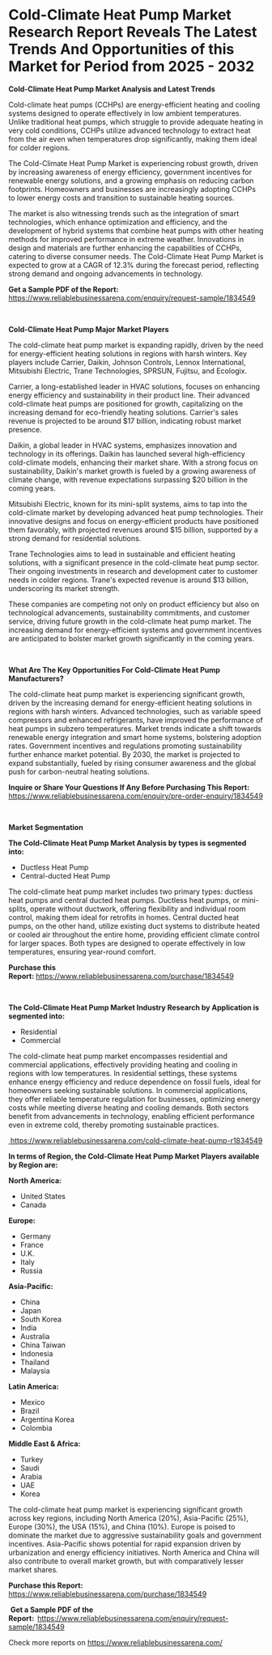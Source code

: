 <p><h1>Cold-Climate Heat Pump Market Research Report Reveals The Latest Trends And Opportunities of this Market for Period from 2025 - 2032</h1></p><p><strong>Cold-Climate Heat Pump Market Analysis and Latest Trends</strong></p>
<p><p>Cold-climate heat pumps (CCHPs) are energy-efficient heating and cooling systems designed to operate effectively in low ambient temperatures. Unlike traditional heat pumps, which struggle to provide adequate heating in very cold conditions, CCHPs utilize advanced technology to extract heat from the air even when temperatures drop significantly, making them ideal for colder regions. </p><p>The Cold-Climate Heat Pump Market is experiencing robust growth, driven by increasing awareness of energy efficiency, government incentives for renewable energy solutions, and a growing emphasis on reducing carbon footprints. Homeowners and businesses are increasingly adopting CCHPs to lower energy costs and transition to sustainable heating sources. </p><p>The market is also witnessing trends such as the integration of smart technologies, which enhance optimization and efficiency, and the development of hybrid systems that combine heat pumps with other heating methods for improved performance in extreme weather. Innovations in design and materials are further enhancing the capabilities of CCHPs, catering to diverse consumer needs. The Cold-Climate Heat Pump Market is expected to grow at a CAGR of 12.3% during the forecast period, reflecting strong demand and ongoing advancements in technology.</p></p>
<p><strong>Get a Sample PDF of the Report:&nbsp;</strong> <a href="https://www.reliablebusinessarena.com/enquiry/request-sample/1834549?utm_campaign=2462&utm_medium=2&utm_source=Github&utm_content=ia&utm_term=28022025&utm_id=cold-climate-heat-pump">https://www.reliablebusinessarena.com/enquiry/request-sample/1834549</a></p>
<p>&nbsp;</p>
<p><strong>Cold-Climate Heat Pump Major Market Players</strong></p>
<p><p>The cold-climate heat pump market is expanding rapidly, driven by the need for energy-efficient heating solutions in regions with harsh winters. Key players include Carrier, Daikin, Johnson Controls, Lennox International, Mitsubishi Electric, Trane Technologies, SPRSUN, Fujitsu, and Ecologix.</p><p>Carrier, a long-established leader in HVAC solutions, focuses on enhancing energy efficiency and sustainability in their product line. Their advanced cold-climate heat pumps are positioned for growth, capitalizing on the increasing demand for eco-friendly heating solutions. Carrier's sales revenue is projected to be around $17 billion, indicating robust market presence.</p><p>Daikin, a global leader in HVAC systems, emphasizes innovation and technology in its offerings. Daikin has launched several high-efficiency cold-climate models, enhancing their market share. With a strong focus on sustainability, Daikin's market growth is fueled by a growing awareness of climate change, with revenue expectations surpassing $20 billion in the coming years.</p><p>Mitsubishi Electric, known for its mini-split systems, aims to tap into the cold-climate market by developing advanced heat pump technologies. Their innovative designs and focus on energy-efficient products have positioned them favorably, with projected revenues around $15 billion, supported by a strong demand for residential solutions.</p><p>Trane Technologies aims to lead in sustainable and efficient heating solutions, with a significant presence in the cold-climate heat pump sector. Their ongoing investments in research and development cater to customer needs in colder regions. Trane's expected revenue is around $13 billion, underscoring its market strength.</p><p>These companies are competing not only on product efficiency but also on technological advancements, sustainability commitments, and customer service, driving future growth in the cold-climate heat pump market. The increasing demand for energy-efficient systems and government incentives are anticipated to bolster market growth significantly in the coming years.</p></p>
<p>&nbsp;</p>
<p><strong>What Are The Key Opportunities For Cold-Climate Heat Pump Manufacturers?</strong></p>
<p><p>The cold-climate heat pump market is experiencing significant growth, driven by the increasing demand for energy-efficient heating solutions in regions with harsh winters. Advanced technologies, such as variable speed compressors and enhanced refrigerants, have improved the performance of heat pumps in subzero temperatures. Market trends indicate a shift towards renewable energy integration and smart home systems, bolstering adoption rates. Government incentives and regulations promoting sustainability further enhance market potential. By 2030, the market is projected to expand substantially, fueled by rising consumer awareness and the global push for carbon-neutral heating solutions.</p></p>
<p><strong>Inquire or Share Your Questions If Any Before Purchasing This Report:</strong> <a href="https://www.reliablebusinessarena.com/enquiry/pre-order-enquiry/1834549?utm_campaign=2462&utm_medium=2&utm_source=Github&utm_content=ia&utm_term=28022025&utm_id=cold-climate-heat-pump">https://www.reliablebusinessarena.com/enquiry/pre-order-enquiry/1834549</a></p>
<p>&nbsp;</p>
<p><strong>Market Segmentation</strong></p>
<p><strong>The Cold-Climate Heat Pump Market Analysis by types is segmented into:</strong></p>
<p><ul><li>Ductless Heat Pump</li><li>Central-ducted Heat Pump</li></ul></p>
<p><p>The cold-climate heat pump market includes two primary types: ductless heat pumps and central ducted heat pumps. Ductless heat pumps, or mini-splits, operate without ductwork, offering flexibility and individual room control, making them ideal for retrofits in homes. Central ducted heat pumps, on the other hand, utilize existing duct systems to distribute heated or cooled air throughout the entire home, providing efficient climate control for larger spaces. Both types are designed to operate effectively in low temperatures, ensuring year-round comfort.</p></p>
<p><strong>Purchase this Report:&nbsp;</strong><a href="https://www.reliablebusinessarena.com/purchase/1834549?utm_campaign=2462&utm_medium=2&utm_source=Github&utm_content=ia&utm_term=28022025&utm_id=cold-climate-heat-pump">https://www.reliablebusinessarena.com/purchase/1834549</a></p>
<p>&nbsp;</p>
<p><strong>The Cold-Climate Heat Pump Market Industry Research by Application is segmented into:</strong></p>
<p><ul><li>Residential</li><li>Commercial</li></ul></p>
<p><p>The cold-climate heat pump market encompasses residential and commercial applications, effectively providing heating and cooling in regions with low temperatures. In residential settings, these systems enhance energy efficiency and reduce dependence on fossil fuels, ideal for homeowners seeking sustainable solutions. In commercial applications, they offer reliable temperature regulation for businesses, optimizing energy costs while meeting diverse heating and cooling demands. Both sectors benefit from advancements in technology, enabling efficient performance even in extreme cold, thereby promoting sustainable practices.</p></p>
<p><a href="https://www.reliablebusinessarena.com/cold-climate-heat-pump-r1834549?utm_campaign=2462&utm_medium=2&utm_source=Github&utm_content=ia&utm_term=28022025&utm_id=cold-climate-heat-pump">&nbsp;https://www.reliablebusinessarena.com/cold-climate-heat-pump-r1834549</a></p>
<p><strong>In terms of Region, the Cold-Climate Heat Pump Market Players available by Region are:</strong></p>
<p>
    <p> <strong> North America: </strong>
        <ul>
            <li>United States</li>
            <li>Canada</li>
        </ul>
        </p> 
    <p> <strong> Europe: </strong>
        <ul>
            <li>Germany</li>
            <li>France</li>
            <li>U.K.</li>
            <li>Italy</li>
            <li>Russia</li>
        </ul>
        </p> 
    <p> <strong> Asia-Pacific: </strong>
        <ul>
            <li>China</li>
            <li>Japan</li>
            <li>South Korea</li>
            <li>India</li>
            <li>Australia</li>
            <li>China Taiwan</li>
            <li>Indonesia</li>
            <li>Thailand</li>
            <li>Malaysia</li>
        </ul>
        </p> 
    <p> <strong> Latin America: </strong>
        <ul>
            <li>Mexico</li>
            <li>Brazil</li>
            <li>Argentina Korea</li>
            <li>Colombia</li>
        </ul>
        </p> 
    <p> <strong> Middle East & Africa: </strong>
        <ul>
            <li>Turkey</li>
            <li>Saudi</li>
            <li>Arabia</li>
            <li>UAE</li>
            <li>Korea</li>
        </ul>
    </p>
    </p>
<p><p>The cold-climate heat pump market is experiencing significant growth across key regions, including North America (20%), Asia-Pacific (25%), Europe (30%), the USA (15%), and China (10%). Europe is poised to dominate the market due to aggressive sustainability goals and government incentives. Asia-Pacific shows potential for rapid expansion driven by urbanization and energy efficiency initiatives. North America and China will also contribute to overall market growth, but with comparatively lesser market shares.</p></p>
<p><strong>Purchase this Report: </strong><a href="https://www.reliablebusinessarena.com/purchase/1834549?utm_campaign=2462&utm_medium=2&utm_source=Github&utm_content=ia&utm_term=28022025&utm_id=cold-climate-heat-pump">https://www.reliablebusinessarena.com/purchase/1834549</a></p>
<p>&nbsp;<strong>Get a Sample PDF of the Report:&nbsp;&nbsp;</strong><a href="https://www.reliablebusinessarena.com/enquiry/request-sample/1834549?utm_campaign=2462&utm_medium=2&utm_source=Github&utm_content=ia&utm_term=28022025&utm_id=cold-climate-heat-pump">https://www.reliablebusinessarena.com/enquiry/request-sample/1834549</a></p>
<p><strong></strong></p>
<p>Check more reports on <a href="https://www.reliablebusinessarena.com/?utm_campaign=2462&utm_medium=2&utm_source=Github&utm_content=ia&utm_term=28022025&utm_id=cold-climate-heat-pump">https://www.reliablebusinessarena.com/</a></p>